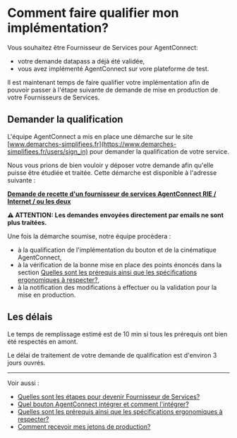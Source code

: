 
# Comment faire qualifier mon implémentation?

Vous souhaitez être Fournisseur de Services pour AgentConnect: 

- votre demande datapass a déjà été validée,
- vous avez implémenté AgentConnect sur vore plateforme de test. 

Il est maintenant temps de faire qualifier votre implémentation afin de pouvoir passer à l'étape suivante de demande de mise en production de votre Fournisseurs de Services. 

## Demander la qualification

L'équipe AgentConnect a mis en place une démarche sur le site [www.demarches-simplifiees.fr](https://www.demarches-simplifiees.fr/users/sign_in) pour demander la qualification de votre service. 

Nous vous prions de bien vouloir y déposer votre demande afin qu'elle puisse être étudiée et traitée. Cette démarche est disponible à l'adresse suivante : 

**[Demande de recette d'un fournisseur de services AgentConnect RIE / Internet / ou les deux](https://www.demarches-simplifiees.fr/commencer/demande-de-recette-fs-fca-rie-internet)**

**:warning: ATTENTION: Les demandes envoyées directement par emails ne sont plus traitées.**

Une fois la démarche soumise, notre équipe procèdera :

- à la qualification de l'implémentation du bouton et de la cinématique AgentConnect,
- à la vérification de la bonne mise en place des points énoncés dans la section [Quelles sont les prérequis ainsi que les spécifications ergonomiques à respecter?](implementation_fca/spec_fca.md),
- à la notification des modifications à effectuer ou la validation pour la mise en production.

## Les délais

Le temps de remplissage estimé est de 10 min si tous les prérequis ont bien été respectés en amont. 

Le délai de traitement de votre demande de qualification est d'environ 3 jours ouvrés.





---

Voir aussi : 
- [Quelles sont les étapes pour devenir Fournisseur de Services?](pilotage_fca/pilotage_fca_etapes.md)
- [Quel bouton AgentConnect intégrer et comment l'intégrer?](implementation_fca/bouton_fca.md)
- [Quelles sont les prérequis ainsi que les spécifications ergonomiques à respecter?](implementation_fca/spec_fca.md)
- [Comment recevoir mes jetons de production?](recette_fca/recette_cles_prod.md)
